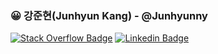 ### 😀 강준현(Junhyun Kang) - @Junhyunny

[![Stack Overflow Badge](http://img.shields.io/badge/-Stack%20Overflow-lightgray?style=flat&logo=stackoverflow)](https://stackoverflow.com/users/14859847/junhyunny?tab=profile)
[![Linkedin Badge](https://img.shields.io/badge/-LinkedIn-blue?style=flat&logo=Linkedin&logoColor=white&link=https://www.linkedin.com/in/%EC%A4%80%ED%98%84-%EA%B0%95-32b972201/)](https://www.linkedin.com/in/%EC%A4%80%ED%98%84-%EA%B0%95-32b972201/)
